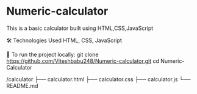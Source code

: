 # Numeric-calculator
This is a basic calculator built using HTML,CSS,JavaScript


🛠️ Technologies Used
HTML,
CSS,
JavaScript

🚀 To run the project locally:
git clone https://github.com/Viteshbabu248/Numeric-calculator.git
cd Numeric-Calculator


/calculator
  ├── calculator.html
  ├── calculator.css
  ├── calculator.js
  └── README.md


